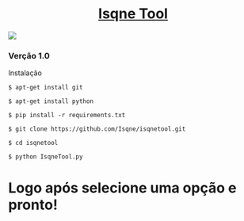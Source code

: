 <h1 align="center">
    <a href="https://github.com/Isqne/isqnetool">Isqne Tool</a>
</h1>
<img src="https://img.shields.io/github/stars/Isqne/isqnetool?color=000000&logo=github&style=for-the-badge">

### Verção 1.0
Instalação

```
$ apt-get install git

$ apt-get install python

$ pip install -r requirements.txt

$ git clone https://github.com/Isqne/isqnetool.git

$ cd isqnetool

$ python IsqneTool.py
```

# Logo após selecione uma opção e pronto!
